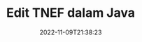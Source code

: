 ---
############################# Static ############################
layout: "auto-gen-editor"
date: 2022-11-09T21:38:23
draft: false
otherformats: doc docx docm dotx xls xlsx xlsm ppt pptx pptm mobi epub html mhtml txt xml eml emlx mbox msg

############################# Head ############################
head_title: "TNEF Editor — Edit TNEF dalam Java"
head_description: "Bagaimana untuk mengedit TNEF dalam Java menggunakan beberapa baris kod? Gunakan API pemprosesan dokumen GroupDocs untuk mengedit, mengemas kini dan menyimpan 30+ format fail."

############################# Header ############################
title: "Edit TNEF dalam Java"
description: "Pengeditan TNEF yang berkesan dan mantap menggunakan GroupDocs.Editor sebelah pelayan untuk API Java, tanpa menggunakan sebarang perisian seperti Microsoft atau Open Office."
bg_image: "https://cms.admin.containerize.com/templates/aspose/App_Themes/V3/images/bg/header1.png"
bg_overlay: false
button:
    enable: true
    icon: "fas fa-arrow-down"
    label: "Muat turun Percubaan Percuma"
    link: "https://downloads.groupdocs.com/editor/java"

############################# SubMenu ############################
submenu:
    enable: true

    left:
        img_alt: "GroupDocs.Editor for Java"
        image: "https://cms.admin.containerize.com/templates/groupdocs/images/product-logos/90x90-noborder/groupdocs-editor-java.png"
        product: "GroupDocs.Editor"
        platform: "Java"

    middle:
        button:

            # button loop
            - link: "https://apireference.groupdocs.com/editor/java"
              text: "Rujukan API"

            # button loop
            - link: "https://github.com/groupdocs-editor"
              text: "Contoh Kod"

            # button loop
            - link: "https://products.groupdocs.app/editor/family"
              text: "Demo Langsung"

            # button loop
            - link: "https://purchase.groupdocs.com/pricing/editor/java"
              text: "penentuan harga"

    right:
        link_download: "https://downloads.groupdocs.com/editor"
        link_learn: "https://docs.groupdocs.com/editor/java"
        link_buy: "https://purchase.groupdocs.com"

############################# About ############################
about:
    enable: true
    title: "Mengenai API GroupDocs.Editor for Java."
    content: |
        API [GroupDocs.Editor for Java](/ms/editor/java/) ialah pilihan yang tepat untuk mengedit dokumen dan pembentangan Microsoft Word, Excel, PowerPoint, Open Office. GroupDocs.Editor ialah API kendiri yang sesuai untuk sistem sisi pelayan dan bahagian belakang yang memerlukan prestasi tinggi. Ia tidak bergantung pada mana-mana perisian seperti Microsoft atau Open Office.

############################# Steps ############################
steps:
    enable: true
    title_left: "Langkah-langkah untuk Mengedit TNEF dalam Java"
    content_left: |
        [GroupDocs.Editor for Java](/ms/editor/java/) menyediakan cara yang mudah dan mudah untuk pembangun mengedit fail TNEF menggunakan beberapa baris kod.
        * Buat contoh kelas `Editor` dengan laluan fail wajib atau strim bait dan muatkan fail TNEF
        * Buat & tetapkan contoh kelas `EmailEditOptions` untuk format fail TNEF.
        * Panggil kaedah `Editor.Edit()` dan dapatkan TNEF dokumen dalam format HTML yang boleh diedit dengan mudah dengan mana-mana editor WYSIWYG.
        * Panggil kaedah `Editor.Save()` dan simpan fail TNEF yang diedit menggunakan kelas `EmailSaveOptions`

        
    title_right: "Keperluan Sistem"
    content_right: |
        Pengeditan dokumen asas dengan API GroupDocs.Editor for Java boleh dilakukan dengan melaksanakan beberapa langkah mudah. API kami disokong pada semua platform dan sistem pengendalian utama. Sebelum melaksanakan kod di bawah, sila pastikan anda mempunyai prasyarat berikut dipasang pada sistem anda.

        * Sistem Pengendalian: Microsoft Windows, Linux, MacOS
        * Persekitaran Pembangunan: NetBeans, IntelliJ IDEA, Eclipse
        * Rangka kerja: Java 7 (1.7) and above
        * Dapatkan versi terkini GroupDocs.Editor for Java yang dimuat turun daripada [Maven](https://repository.groupdocs.com/editor/)
        
    code: |        
        ```java
        // Load the TNEF file into Editor
        Editor editor = new Editor("source.tnef");

        // Create and adjust the edit options
        EmailEditOptions editOptions = new EmailEditOptions();

        // Open input TNEF document for edit — obtain an intermediate document, that can be edited
        EditableDocument beforeEdit = editor.edit(editOptions);

        // Grab TNEF document content and associated resources from editable document
        string content = beforeEdit.getEmbeddedHtml();

        // Send the content to WYSIWYG-editor, edit it there, and send edited content back to the server-side
        // This step simulates a such operation
        string updatedContent = content.replace("project", "Edited project");

        // Grab edited content and resources from WYSIWYG-editor and create a new EditableDocument instance from it
        EditableDocument afterEdit = EditableDocument.fromMarkup(updatedContent, null);

        // Create a save options
        EmailSaveOptions saveOptions = new EmailSaveOptions();

        // Save edited TNEF document to the file
        editor.save(afterEdit, "edited.tnef", saveOptions);
        ```
        
############################# Demos ############################
demos:
    enable: true
    title: "TNEF Demo Langsung Editor"
    content: |
        Edit TNEF sekarang dengan melawati tapak web [GroupDocs.Editor Live Demos](https://products.groupdocs.app/editor/family).
        Demo langsung mempunyai faedah berikut
        
############################# More Formats ############################
more_formats:
    enable: true
    title: "Editor Disokong Lain"
    content: |
        Anda juga boleh mengedit format fail lain. Sila lihat senarai lengkap di bawah.


############################# Back to top ###############################
back_to_top:
    enable: true
---